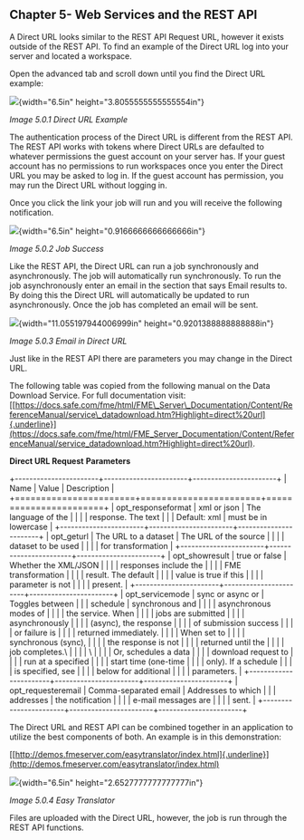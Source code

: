 Chapter 5- Web Services and the REST API
----------------------------------------

A Direct URL looks similar to the REST API Request URL, however it
exists outside of the REST API. To find an example of the Direct URL log
into your server and located a workspace.

Open the advanced tab and scroll down until you find the Direct URL
example:

![](media/image106.png){width="6.5in" height="3.8055555555555554in"}

*Image 5.0.1 Direct URL Example*

The authentication process of the Direct URL is different from the REST
API. The REST API works with tokens where Direct URLs are defaulted to
whatever permissions the guest account on your server has. If your guest
account has no permissions to run workspaces once you enter the Direct
URL you may be asked to log in. If the guest account has permission, you
may run the Direct URL without logging in.

Once you click the link your job will run and you will receive the
following notification.

![](media/image75.png){width="6.5in" height="0.9166666666666666in"}

*Image 5.0.2 Job Success*

Like the REST API, the Direct URL can run a job synchronously and
asynchronously. The job will automatically run synchronously. To run the
job asynchronously enter an email in the section that says Email results
to. By doing this the Direct URL will automatically be updated to run
asynchronously. Once the job has completed an email will be sent.

![](media/image90.png){width="11.055197944006999in"
height="0.9201388888888888in"}

*Image 5.0.3 Email in Direct URL*

Just like in the REST API there are parameters you may change in the
Direct URL.

The following table was copied from the following manual on the Data
Download Service. For full documentation visit:
[[https://docs.safe.com/fme/html/FME\_Server\_Documentation/Content/ReferenceManual/service\_datadownload.htm?Highlight=direct%20url]{.underline}](https://docs.safe.com/fme/html/FME_Server_Documentation/Content/ReferenceManual/service_datadownload.htm?Highlight=direct%20url).

**Direct URL Request** **Parameters**

+-----------------------+-----------------------+-----------------------+
| Name                  | Value                 | Description           |
+=======================+=======================+=======================+
| opt\_responseformat   | xml or json           | The language of the   |
|                       |                       | response. The text    |
|                       | Default: xml          | must be in lowercase  |
+-----------------------+-----------------------+-----------------------+
| opt\_geturl           | The URL to a dataset  | The URL of the source |
|                       |                       | dataset to be used    |
|                       |                       | for transformation    |
+-----------------------+-----------------------+-----------------------+
| opt\_showresult       | true or false         | Whether the XML/JSON  |
|                       |                       | responses include the |
|                       |                       | FME transformation    |
|                       |                       | result. The default   |
|                       |                       | value is true if this |
|                       |                       | parameter is not      |
|                       |                       | present.              |
+-----------------------+-----------------------+-----------------------+
| opt\_servicemode      | sync or async or      | Toggles between       |
|                       | schedule              | synchronous and       |
|                       |                       | asynchronous modes of |
|                       |                       | the service. When     |
|                       |                       | jobs are submitted    |
|                       |                       | asynchronously        |
|                       |                       | (async), the response |
|                       |                       | of submission success |
|                       |                       | or failure is         |
|                       |                       | returned immediately. |
|                       |                       | When set to           |
|                       |                       | synchronous (sync),   |
|                       |                       | the response is not   |
|                       |                       | returned until the    |
|                       |                       | job completes.\       |
|                       |                       | \                     |
|                       |                       | Or, schedules a data  |
|                       |                       | download request to   |
|                       |                       | run at a specified    |
|                       |                       | start time (one-time  |
|                       |                       | only). If a schedule  |
|                       |                       | is specified, see     |
|                       |                       | below for additional  |
|                       |                       | parameters.           |
+-----------------------+-----------------------+-----------------------+
| opt\_requesteremail   | Comma-separated email | Addresses to which    |
|                       | addresses             | the notification      |
|                       |                       | e-mail messages are   |
|                       |                       | sent.                 |
+-----------------------+-----------------------+-----------------------+

The Direct URL and REST API can be combined together in an application
to utilize the best components of both. An example is in this
demonstration:

[[http://demos.fmeserver.com/easytranslator/index.html]{.underline}](http://demos.fmeserver.com/easytranslator/index.html)

![](media/image143.png){width="6.5in" height="2.6527777777777777in"}

*Image 5.0.4 Easy Translator*

Files are uploaded with the Direct URL, however, the job is run through
the REST API functions.

